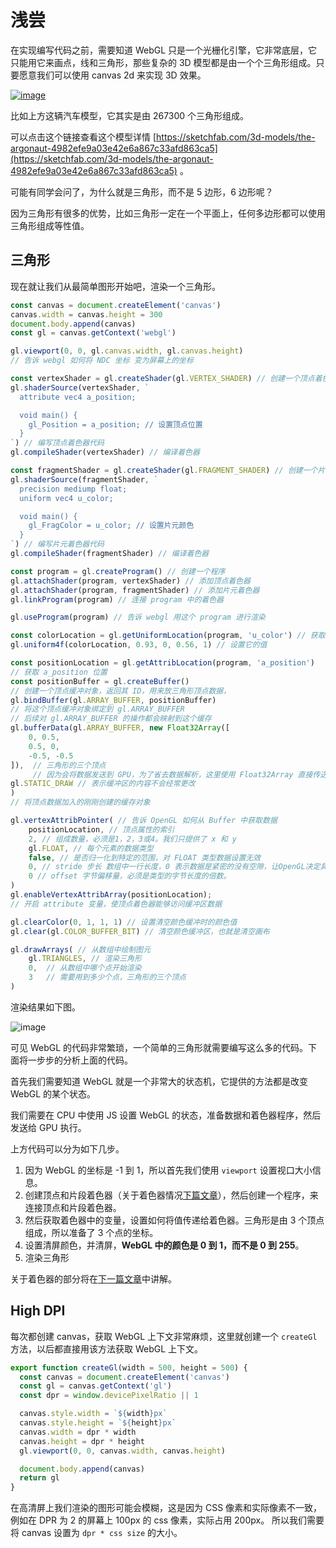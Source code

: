 # 浅尝

在实现编写代码之前，需要知道 WebGL 只是一个光栅化引擎，它非常底层，它只能用它来画点，线和三角形，那些复杂的 3D 模型都是由一个个三角形组成。只要愿意我们可以使用 canvas 2d 来实现 3D 效果。

[![image](https://user-images.githubusercontent.com/25923128/120994009-ad46b680-c7b6-11eb-82cf-9fed33463719.png)](https://sketchfab.com/3d-models/the-argonaut-4982efe9a03e42e6a867c33afd863ca5)

比如上方这辆汽车模型，它其实是由 267300 个三角形组成。

可以点击这个链接查看这个模型详情 [https://sketchfab.com/3d-models/the-argonaut-4982efe9a03e42e6a867c33afd863ca5](https://sketchfab.com/3d-models/the-argonaut-4982efe9a03e42e6a867c33afd863ca5) 。

可能有同学会问了，为什么就是三角形，而不是 5 边形，6 边形呢？

因为三角形有很多的优势，比如三角形一定在一个平面上，任何多边形都可以使用三角形组成等性值。

## 三角形

现在就让我们从最简单图形开始吧，渲染一个三角形。

```js
const canvas = document.createElement('canvas')
canvas.width = canvas.height = 300
document.body.append(canvas)
const gl = canvas.getContext('webgl')

gl.viewport(0, 0, gl.canvas.width, gl.canvas.height)
// 告诉 webgl 如何将 NDC 坐标 变为屏幕上的坐标

const vertexShader = gl.createShader(gl.VERTEX_SHADER) // 创建一个顶点着色器
gl.shaderSource(vertexShader, `
  attribute vec4 a_position;

  void main() {
    gl_Position = a_position; // 设置顶点位置
  }
`) // 编写顶点着色器代码
gl.compileShader(vertexShader) // 编译着色器

const fragmentShader = gl.createShader(gl.FRAGMENT_SHADER) // 创建一个片元着色器
gl.shaderSource(fragmentShader, `
  precision mediump float;
  uniform vec4 u_color;

  void main() {
    gl_FragColor = u_color; // 设置片元颜色
  }
`) // 编写片元着色器代码
gl.compileShader(fragmentShader) // 编译着色器

const program = gl.createProgram() // 创建一个程序
gl.attachShader(program, vertexShader) // 添加顶点着色器
gl.attachShader(program, fragmentShader) // 添加片元着色器
gl.linkProgram(program) // 连接 program 中的着色器

gl.useProgram(program) // 告诉 webgl 用这个 program 进行渲染

const colorLocation = gl.getUniformLocation(program, 'u_color') // 获取 u_color 变量位置
gl.uniform4f(colorLocation, 0.93, 0, 0.56, 1) // 设置它的值

const positionLocation = gl.getAttribLocation(program, 'a_position') 
// 获取 a_position 位置
const positionBuffer = gl.createBuffer() 
// 创建一个顶点缓冲对象，返回其 ID，用来放三角形顶点数据，
gl.bindBuffer(gl.ARRAY_BUFFER, positionBuffer) 
// 将这个顶点缓冲对象绑定到 gl.ARRAY_BUFFER
// 后续对 gl.ARRAY_BUFFER 的操作都会映射到这个缓存
gl.bufferData(gl.ARRAY_BUFFER, new Float32Array([
    0, 0.5,
    0.5, 0,
    -0.5, -0.5
]),  // 三角形的三个顶点
     // 因为会将数据发送到 GPU，为了省去数据解析，这里使用 Float32Array 直接传送数据
gl.STATIC_DRAW // 表示缓冲区的内容不会经常更改
)
// 将顶点数据加入的刚刚创建的缓存对象

gl.vertexAttribPointer( // 告诉 OpenGL 如何从 Buffer 中获取数据
    positionLocation, // 顶点属性的索引
    2, // 组成数量，必须是1，2，3或4。我们只提供了 x 和 y
    gl.FLOAT, // 每个元素的数据类型
    false, // 是否归一化到特定的范围，对 FLOAT 类型数据设置无效
    0, // stride 步长 数组中一行长度，0 表示数据是紧密的没有空隙，让OpenGL决定具体步长
    0 // offset 字节偏移量，必须是类型的字节长度的倍数。
)
gl.enableVertexAttribArray(positionLocation);
// 开启 attribute 变量，使顶点着色器能够访问缓冲区数据

gl.clearColor(0, 1, 1, 1) // 设置清空颜色缓冲时的颜色值
gl.clear(gl.COLOR_BUFFER_BIT) // 清空颜色缓冲区，也就是清空画布

gl.drawArrays( // 从数组中绘制图元
    gl.TRIANGLES, // 渲染三角形
    0,  // 从数组中哪个点开始渲染
    3   // 需要用到多少个点，三角形的三个顶点
)
```

渲染结果如下图。

![image](https://user-images.githubusercontent.com/25923128/120929285-0d881a80-c71b-11eb-82fe-4813aeb0609e.png)

可见 WebGL 的代码非常繁琐，一个简单的三角形就需要编写这么多的代码。下面将一步步的分析上面的代码。

首先我们需要知道 WebGL 就是一个非常大的状态机，它提供的方法都是改变 WebGL 的某个状态。

我们需要在 CPU 中使用 JS 设置 WebGL 的状态，准备数据和着色器程序，然后发送给 GPU 执行。

上方代码可以分为如下几步。

1. 因为 WebGL 的坐标是 -1 到 1，所以首先我们使用 `viewport` 设置视口大小信息。
2. 创建顶点和片段着色器（关于着色器情况[下篇文章](/5-shader.md)），然后创建一个程序，来连接顶点和片段着色器。
3. 然后获取着色器中的变量，设置如何将值传递给着色器。三角形是由 3 个顶点组成，所以准备了 3 个点的坐标。
4. 设置清屏颜色，并清屏，**WebGL 中的颜色是 0 到 1，而不是 0 到 255**。
5. 渲染三角形

关于着色器的部分将在[下一篇文章](/5-shader.md)中讲解。

## High DPI

每次都创建 canvas，获取 WebGL 上下文非常麻烦，这里就创建一个 `createGl` 方法，以后都直接用该方法获取 WebGL 上下文。 

```js
export function createGl(width = 500, height = 500) {
  const canvas = document.createElement('canvas')
  const gl = canvas.getContext('gl')
  const dpr = window.devicePixelRatio || 1

  canvas.style.width = `${width}px`
  canvas.style.height = `${height}px`
  canvas.width = dpr * width
  canvas.height = dpr * height
  gl.viewport(0, 0, canvas.width, canvas.height)

  document.body.append(canvas)
  return gl
}
```

在高清屏上我们渲染的图形可能会模糊，这是因为 CSS 像素和实际像素不一致，例如在 DPR 为 2 的屏幕上 100px 的 css 像素，实际占用 200px。
所以我们需要将 canvas 设置为 `dpr * css size` 的大小。
